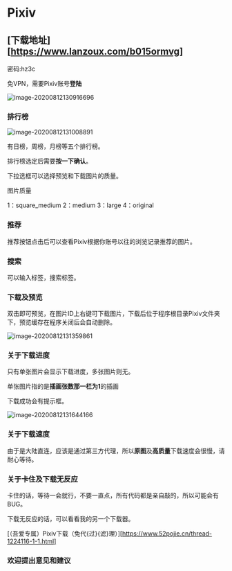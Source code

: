 # Pixiv

## [**下载地址**][https://www.lanzoux.com/b015ormvg]
密码:hz3c



免VPN，需要Pixiv账号**登陆**

![image-20200812130916696](C:\Users\莺时二七\AppData\Roaming\Typora\typora-user-images\image-20200812130916696.png)

### 排行榜

![image-20200812131008891](C:\Users\莺时二七\AppData\Roaming\Typora\typora-user-images\image-20200812131008891.png)

有日榜，周榜，月榜等五个排行榜。

排行榜选定后需要**按一下确认**。

下拉选框可以选择预览和下载图片的质量。

图片质量

1：square_medium	2：medium	3：large	4：original

### 推荐

推荐按钮点击后可以查看Pixiv根据你账号以往的浏览记录推荐的图片。

### 搜索

可以输入标签，搜索标签。

### 下载及预览

双击即可预览，在图片ID上右键可下载图片，下载后位于程序根目录Pixiv文件夹下，预览缓存在程序关闭后会自动删除。

![image-20200812131359861](C:\Users\莺时二七\AppData\Roaming\Typora\typora-user-images\image-20200812131359861.png)

### 关于下载进度

只有单张图片会显示下载进度，多张图片则无。

单张图片指的是**插画张数那一栏为1**的插画

下载成功会有提示框。

![image-20200812131644166](C:\Users\莺时二七\AppData\Roaming\Typora\typora-user-images\image-20200812131644166.png)

### 关于下载速度

由于是大陆直连，应该是通过第三方代理，所以**原图**及**高质量**下载速度会很慢，请耐心等待。



### 关于卡住及下载无反应

卡住的话，等待一会就行，不要一直点，所有代码都是亲自敲的，所以可能会有BUG。

下载无反应的话，可以看看我的另一个下载器。

[（吾爱专属）Pixiv下载（免代{过}{滤}理）][https://www.52pojie.cn/thread-1224116-1-1.html]



### 欢迎提出意见和建议

